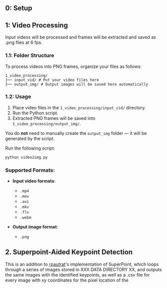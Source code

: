 
## 0: Setup


## 1: Video Processing
Input videos will be processed and frames will be extracted and saved as .png files at 6 fps. 

### 1.1: Folder Structure

To process videos into PNG frames, organize your files as follows:

```
1_video_processing/
├── input_vid/ # Put your video files here
├── output_img/ # Output images will be saved here automatically
```

### 1.2: Usage

1. Place video files in the `1_video_processing/input_vid/` directory.
2. Run the Python script.
3. Extracted PNG frames will be saved into `1_video_processing/output_img/`.

You do **not** need to manually create the `output_img` folder — it will be generated by the script.

Run the following script:
```bash
python video2img.py
```

###  Supported Formats:

- **Input video formats**:
  - `.mp4`
  - `.mov`
  - `.avi`
  - `.mkv`
  - `.flv`
  - `.webm`

- **Output image format**:
  - `.png`


## 2. Superpoint-Aided Keypoint Detection
This is an addition to [rpautrat](https://github.com/rpautrat/SuperPoint?tab=readme-ov-file)'s implementation of SuperPoint, which loops through a series of images stored in XXX DATA DIRECTORY XX, and outputs the same images with the identified keypoints, as well as a .csv file for every image with xy coordinates for the pixel location of the 
